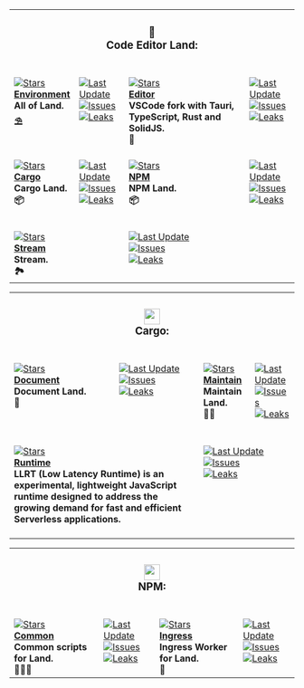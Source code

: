 <table><tr> <td colspan="4"> <h3 align="center"> <picture>    </picture> 🌄 <br> Code Editor Land: <br> </h3> </td> </tr><tr><td valign="top" colspan="1"><br><a href="https://github.com/CodeEditorLand/Environment" target="_blank"><picture><source media="(prefers-color-scheme: dark)" srcset="https://img.shields.io/github/stars/CodeEditorLand/Environment?label=stars&#38;logo=github&#38;color=black&#38;labelColor=black&#38;logoColor=white&#38;logoWidth=0&#38;logoColor=black"><source media="(prefers-color-scheme: light)" srcset="https://img.shields.io/github/stars/CodeEditorLand/Environment?label=stars&#38;logo=github&#38;color=white&#38;labelColor=white&#38;logoColor=black&#38;logoWidth=0&#38;logoColor=black"><img src="https://img.shields.io/github/stars/CodeEditorLand/Environment?label=stars&#38;logo=github&#38;color=black&#38;labelColor=black&#38;logoColor=white&#38;logoWidth=0&#38;logoColor=black" alt="Stars"></picture></a><br><a href="https://github.com/CodeEditorLand/Environment" target="_blank"><b>Environment</b></a><br><b>All of Land.<br /> ⛱️</b><br></td><td valign="top" colspan="1"><br><a href="https://github.com/CodeEditorLand/Environment" target="_blank"><picture><source media="(prefers-color-scheme: dark)" srcset="https://img.shields.io/github/last-commit/CodeEditorLand/Environment?label=Last%20Update&#38;color=black&#38;labelColor=black&#38;logoColor=white&#38;logoWidth=0"><source media="(prefers-color-scheme: light)" srcset="https://img.shields.io/github/last-commit/CodeEditorLand/Environment?label=Last%20Update&#38;color=white&#38;labelColor=white&#38;logoColor=black&#38;logoWidth=0"><img src="https://img.shields.io/github/last-commit/CodeEditorLand/Environment?label=Last%20Update&#38;color=black&#38;labelColor=black&#38;logoColor=white&#38;logoWidth=0" alt="Last Update" title="Last Update"></picture></a><br><a href="https://github.com/CodeEditorLand/Environment" target="_blank"><picture><source media="(prefers-color-scheme: dark)" srcset="https://img.shields.io/github/issues/CodeEditorLand/Environment?label=Issues&#38;color=black&#38;labelColor=black&#38;logoColor=white&#38;logoWidth=0"><source media="(prefers-color-scheme: light)" srcset="https://img.shields.io/github/issues/CodeEditorLand/Environment?label=Issues&#38;color=white&#38;labelColor=white&#38;logoColor=black&#38;logoWidth=0"><img src="https://img.shields.io/github/issues/CodeEditorLand/Environment?label=Issues&#38;color=black&#38;labelColor=black&#38;logoColor=white&#38;logoWidth=0" alt="Issues" title="Issues"></picture></a><br><a href="https://github.com/CodeEditorLand/Environment" target="_blank"><picture><source media="(prefers-color-scheme: dark)" srcset="https://img.shields.io/github/downloads/CodeEditorLand/Environment/total?label=Leaks&#38;color=black&#38;labelColor=black&#38;logoColor=white&#38;logoWidth=0"><source media="(prefers-color-scheme: light)" srcset="https://img.shields.io/github/downloads/CodeEditorLand/Environment/total?label=Leaks&#38;color=white&#38;labelColor=white&#38;logoColor=black&#38;logoWidth=0"><img src="https://img.shields.io/github/downloads/CodeEditorLand/Environment/total?label=Leaks&#38;color=black&#38;labelColor=black&#38;logoColor=white&#38;logoWidth=0" alt="Leaks" title="Leaks"></picture></a><br><br></td><td valign="top" colspan="1"><br><a href="https://github.com/CodeEditorLand/Editor" target="_blank"><picture><source media="(prefers-color-scheme: dark)" srcset="https://img.shields.io/github/stars/CodeEditorLand/Editor?label=stars&#38;logo=github&#38;color=black&#38;labelColor=black&#38;logoColor=white&#38;logoWidth=0&#38;logoColor=black"><source media="(prefers-color-scheme: light)" srcset="https://img.shields.io/github/stars/CodeEditorLand/Editor?label=stars&#38;logo=github&#38;color=white&#38;labelColor=white&#38;logoColor=black&#38;logoWidth=0&#38;logoColor=black"><img src="https://img.shields.io/github/stars/CodeEditorLand/Editor?label=stars&#38;logo=github&#38;color=black&#38;labelColor=black&#38;logoColor=white&#38;logoWidth=0&#38;logoColor=black" alt="Stars"></picture></a><br><a href="https://github.com/CodeEditorLand/Editor" target="_blank"><b>Editor</b></a><br><b>VSCode fork with Tauri, TypeScript, Rust and SolidJS.<br /> 🌄</b><br></td><td valign="top" colspan="1"><br><a href="https://github.com/CodeEditorLand/Editor" target="_blank"><picture><source media="(prefers-color-scheme: dark)" srcset="https://img.shields.io/github/last-commit/CodeEditorLand/Editor?label=Last%20Update&#38;color=black&#38;labelColor=black&#38;logoColor=white&#38;logoWidth=0"><source media="(prefers-color-scheme: light)" srcset="https://img.shields.io/github/last-commit/CodeEditorLand/Editor?label=Last%20Update&#38;color=white&#38;labelColor=white&#38;logoColor=black&#38;logoWidth=0"><img src="https://img.shields.io/github/last-commit/CodeEditorLand/Editor?label=Last%20Update&#38;color=black&#38;labelColor=black&#38;logoColor=white&#38;logoWidth=0" alt="Last Update" title="Last Update"></picture></a><br><a href="https://github.com/CodeEditorLand/Editor" target="_blank"><picture><source media="(prefers-color-scheme: dark)" srcset="https://img.shields.io/github/issues/CodeEditorLand/Editor?label=Issues&#38;color=black&#38;labelColor=black&#38;logoColor=white&#38;logoWidth=0"><source media="(prefers-color-scheme: light)" srcset="https://img.shields.io/github/issues/CodeEditorLand/Editor?label=Issues&#38;color=white&#38;labelColor=white&#38;logoColor=black&#38;logoWidth=0"><img src="https://img.shields.io/github/issues/CodeEditorLand/Editor?label=Issues&#38;color=black&#38;labelColor=black&#38;logoColor=white&#38;logoWidth=0" alt="Issues" title="Issues"></picture></a><br><a href="https://github.com/CodeEditorLand/Editor" target="_blank"><picture><source media="(prefers-color-scheme: dark)" srcset="https://img.shields.io/github/downloads/CodeEditorLand/Editor/total?label=Leaks&#38;color=black&#38;labelColor=black&#38;logoColor=white&#38;logoWidth=0"><source media="(prefers-color-scheme: light)" srcset="https://img.shields.io/github/downloads/CodeEditorLand/Editor/total?label=Leaks&#38;color=white&#38;labelColor=white&#38;logoColor=black&#38;logoWidth=0"><img src="https://img.shields.io/github/downloads/CodeEditorLand/Editor/total?label=Leaks&#38;color=black&#38;labelColor=black&#38;logoColor=white&#38;logoWidth=0" alt="Leaks" title="Leaks"></picture></a><br><br></td></tr><tr><td valign="top" colspan="1"><br><a href="https://github.com/CodeEditorLand/Cargo" target="_blank"><picture><source media="(prefers-color-scheme: dark)" srcset="https://img.shields.io/github/stars/CodeEditorLand/Cargo?label=stars&#38;logo=github&#38;color=black&#38;labelColor=black&#38;logoColor=white&#38;logoWidth=0&#38;logoColor=black"><source media="(prefers-color-scheme: light)" srcset="https://img.shields.io/github/stars/CodeEditorLand/Cargo?label=stars&#38;logo=github&#38;color=white&#38;labelColor=white&#38;logoColor=black&#38;logoWidth=0&#38;logoColor=black"><img src="https://img.shields.io/github/stars/CodeEditorLand/Cargo?label=stars&#38;logo=github&#38;color=black&#38;labelColor=black&#38;logoColor=white&#38;logoWidth=0&#38;logoColor=black" alt="Stars"></picture></a><br><a href="https://github.com/CodeEditorLand/Cargo" target="_blank"><b>Cargo</b></a><br><b>Cargo Land.<br /> 📦</b><br></td><td valign="top" colspan="1"><br><a href="https://github.com/CodeEditorLand/Cargo" target="_blank"><picture><source media="(prefers-color-scheme: dark)" srcset="https://img.shields.io/github/last-commit/CodeEditorLand/Cargo?label=Last%20Update&#38;color=black&#38;labelColor=black&#38;logoColor=white&#38;logoWidth=0"><source media="(prefers-color-scheme: light)" srcset="https://img.shields.io/github/last-commit/CodeEditorLand/Cargo?label=Last%20Update&#38;color=white&#38;labelColor=white&#38;logoColor=black&#38;logoWidth=0"><img src="https://img.shields.io/github/last-commit/CodeEditorLand/Cargo?label=Last%20Update&#38;color=black&#38;labelColor=black&#38;logoColor=white&#38;logoWidth=0" alt="Last Update" title="Last Update"></picture></a><br><a href="https://github.com/CodeEditorLand/Cargo" target="_blank"><picture><source media="(prefers-color-scheme: dark)" srcset="https://img.shields.io/github/issues/CodeEditorLand/Cargo?label=Issues&#38;color=black&#38;labelColor=black&#38;logoColor=white&#38;logoWidth=0"><source media="(prefers-color-scheme: light)" srcset="https://img.shields.io/github/issues/CodeEditorLand/Cargo?label=Issues&#38;color=white&#38;labelColor=white&#38;logoColor=black&#38;logoWidth=0"><img src="https://img.shields.io/github/issues/CodeEditorLand/Cargo?label=Issues&#38;color=black&#38;labelColor=black&#38;logoColor=white&#38;logoWidth=0" alt="Issues" title="Issues"></picture></a><br><a href="https://github.com/CodeEditorLand/Cargo" target="_blank"><picture><source media="(prefers-color-scheme: dark)" srcset="https://img.shields.io/github/downloads/CodeEditorLand/Cargo/total?label=Leaks&#38;color=black&#38;labelColor=black&#38;logoColor=white&#38;logoWidth=0"><source media="(prefers-color-scheme: light)" srcset="https://img.shields.io/github/downloads/CodeEditorLand/Cargo/total?label=Leaks&#38;color=white&#38;labelColor=white&#38;logoColor=black&#38;logoWidth=0"><img src="https://img.shields.io/github/downloads/CodeEditorLand/Cargo/total?label=Leaks&#38;color=black&#38;labelColor=black&#38;logoColor=white&#38;logoWidth=0" alt="Leaks" title="Leaks"></picture></a><br><br></td><td valign="top" colspan="1"><br><a href="https://github.com/CodeEditorLand/NPM" target="_blank"><picture><source media="(prefers-color-scheme: dark)" srcset="https://img.shields.io/github/stars/CodeEditorLand/NPM?label=stars&#38;logo=github&#38;color=black&#38;labelColor=black&#38;logoColor=white&#38;logoWidth=0&#38;logoColor=black"><source media="(prefers-color-scheme: light)" srcset="https://img.shields.io/github/stars/CodeEditorLand/NPM?label=stars&#38;logo=github&#38;color=white&#38;labelColor=white&#38;logoColor=black&#38;logoWidth=0&#38;logoColor=black"><img src="https://img.shields.io/github/stars/CodeEditorLand/NPM?label=stars&#38;logo=github&#38;color=black&#38;labelColor=black&#38;logoColor=white&#38;logoWidth=0&#38;logoColor=black" alt="Stars"></picture></a><br><a href="https://github.com/CodeEditorLand/NPM" target="_blank"><b>NPM</b></a><br><b>NPM Land.<br /> 📦</b><br></td><td valign="top" colspan="1"><br><a href="https://github.com/CodeEditorLand/NPM" target="_blank"><picture><source media="(prefers-color-scheme: dark)" srcset="https://img.shields.io/github/last-commit/CodeEditorLand/NPM?label=Last%20Update&#38;color=black&#38;labelColor=black&#38;logoColor=white&#38;logoWidth=0"><source media="(prefers-color-scheme: light)" srcset="https://img.shields.io/github/last-commit/CodeEditorLand/NPM?label=Last%20Update&#38;color=white&#38;labelColor=white&#38;logoColor=black&#38;logoWidth=0"><img src="https://img.shields.io/github/last-commit/CodeEditorLand/NPM?label=Last%20Update&#38;color=black&#38;labelColor=black&#38;logoColor=white&#38;logoWidth=0" alt="Last Update" title="Last Update"></picture></a><br><a href="https://github.com/CodeEditorLand/NPM" target="_blank"><picture><source media="(prefers-color-scheme: dark)" srcset="https://img.shields.io/github/issues/CodeEditorLand/NPM?label=Issues&#38;color=black&#38;labelColor=black&#38;logoColor=white&#38;logoWidth=0"><source media="(prefers-color-scheme: light)" srcset="https://img.shields.io/github/issues/CodeEditorLand/NPM?label=Issues&#38;color=white&#38;labelColor=white&#38;logoColor=black&#38;logoWidth=0"><img src="https://img.shields.io/github/issues/CodeEditorLand/NPM?label=Issues&#38;color=black&#38;labelColor=black&#38;logoColor=white&#38;logoWidth=0" alt="Issues" title="Issues"></picture></a><br><a href="https://github.com/CodeEditorLand/NPM" target="_blank"><picture><source media="(prefers-color-scheme: dark)" srcset="https://img.shields.io/github/downloads/CodeEditorLand/NPM/total?label=Leaks&#38;color=black&#38;labelColor=black&#38;logoColor=white&#38;logoWidth=0"><source media="(prefers-color-scheme: light)" srcset="https://img.shields.io/github/downloads/CodeEditorLand/NPM/total?label=Leaks&#38;color=white&#38;labelColor=white&#38;logoColor=black&#38;logoWidth=0"><img src="https://img.shields.io/github/downloads/CodeEditorLand/NPM/total?label=Leaks&#38;color=black&#38;labelColor=black&#38;logoColor=white&#38;logoWidth=0" alt="Leaks" title="Leaks"></picture></a><br><br></td></tr><tr><td valign="top" colspan="2"><br><a href="https://github.com/CodeEditorLand/Stream" target="_blank"><picture><source media="(prefers-color-scheme: dark)" srcset="https://img.shields.io/github/stars/CodeEditorLand/Stream?label=stars&#38;logo=github&#38;color=black&#38;labelColor=black&#38;logoColor=white&#38;logoWidth=0&#38;logoColor=black"><source media="(prefers-color-scheme: light)" srcset="https://img.shields.io/github/stars/CodeEditorLand/Stream?label=stars&#38;logo=github&#38;color=white&#38;labelColor=white&#38;logoColor=black&#38;logoWidth=0&#38;logoColor=black"><img src="https://img.shields.io/github/stars/CodeEditorLand/Stream?label=stars&#38;logo=github&#38;color=black&#38;labelColor=black&#38;logoColor=white&#38;logoWidth=0&#38;logoColor=black" alt="Stars"></picture></a><br><a href="https://github.com/CodeEditorLand/Stream" target="_blank"><b>Stream</b></a><br><b>Stream.<br /> 🏞️</b><br></td><td valign="top" colspan="2"><br><a href="https://github.com/CodeEditorLand/Stream" target="_blank"><picture><source media="(prefers-color-scheme: dark)" srcset="https://img.shields.io/github/last-commit/CodeEditorLand/Stream?label=Last%20Update&#38;color=black&#38;labelColor=black&#38;logoColor=white&#38;logoWidth=0"><source media="(prefers-color-scheme: light)" srcset="https://img.shields.io/github/last-commit/CodeEditorLand/Stream?label=Last%20Update&#38;color=white&#38;labelColor=white&#38;logoColor=black&#38;logoWidth=0"><img src="https://img.shields.io/github/last-commit/CodeEditorLand/Stream?label=Last%20Update&#38;color=black&#38;labelColor=black&#38;logoColor=white&#38;logoWidth=0" alt="Last Update" title="Last Update"></picture></a><br><a href="https://github.com/CodeEditorLand/Stream" target="_blank"><picture><source media="(prefers-color-scheme: dark)" srcset="https://img.shields.io/github/issues/CodeEditorLand/Stream?label=Issues&#38;color=black&#38;labelColor=black&#38;logoColor=white&#38;logoWidth=0"><source media="(prefers-color-scheme: light)" srcset="https://img.shields.io/github/issues/CodeEditorLand/Stream?label=Issues&#38;color=white&#38;labelColor=white&#38;logoColor=black&#38;logoWidth=0"><img src="https://img.shields.io/github/issues/CodeEditorLand/Stream?label=Issues&#38;color=black&#38;labelColor=black&#38;logoColor=white&#38;logoWidth=0" alt="Issues" title="Issues"></picture></a><br><a href="https://github.com/CodeEditorLand/Stream" target="_blank"><picture><source media="(prefers-color-scheme: dark)" srcset="https://img.shields.io/github/downloads/CodeEditorLand/Stream/total?label=Leaks&#38;color=black&#38;labelColor=black&#38;logoColor=white&#38;logoWidth=0"><source media="(prefers-color-scheme: light)" srcset="https://img.shields.io/github/downloads/CodeEditorLand/Stream/total?label=Leaks&#38;color=white&#38;labelColor=white&#38;logoColor=black&#38;logoWidth=0"><img src="https://img.shields.io/github/downloads/CodeEditorLand/Stream/total?label=Leaks&#38;color=black&#38;labelColor=black&#38;logoColor=white&#38;logoWidth=0" alt="Leaks" title="Leaks"></picture></a><br><br></td></tr></table><table><tr> <td colspan="4"> <h3 align="center"> <picture> <source media="(prefers-color-scheme: dark)" srcset="https://nikolahristov.tech/Image/GitHub/Cargo-Logo-Small.png"> <source media="(prefers-color-scheme: light)" srcset="https://nikolahristov.tech/Image/GitHub/Cargo-Logo-Small.png"> <img width="28" alt="" src="https://nikolahristov.tech/Image/GitHub/Cargo-Logo-Small.png"> </picture>  <br> Cargo: <br> </h3> </td> </tr><tr><td valign="top" colspan="1"><br><a href="https://github.com/CodeEditorLand/CargoDocument" target="_blank"><picture><source media="(prefers-color-scheme: dark)" srcset="https://img.shields.io/github/stars/CodeEditorLand/CargoDocument?label=stars&#38;logo=github&#38;color=black&#38;labelColor=black&#38;logoColor=white&#38;logoWidth=0&#38;logoColor=black"><source media="(prefers-color-scheme: light)" srcset="https://img.shields.io/github/stars/CodeEditorLand/CargoDocument?label=stars&#38;logo=github&#38;color=white&#38;labelColor=white&#38;logoColor=black&#38;logoWidth=0&#38;logoColor=black"><img src="https://img.shields.io/github/stars/CodeEditorLand/CargoDocument?label=stars&#38;logo=github&#38;color=black&#38;labelColor=black&#38;logoColor=white&#38;logoWidth=0&#38;logoColor=black" alt="Stars"></picture></a><br><a href="https://github.com/CodeEditorLand/CargoDocument" target="_blank"><b>Document</b></a><br><b>Document Land.<br /> 📜</b><br></td><td valign="top" colspan="1"><br><a href="https://github.com/CodeEditorLand/CargoDocument" target="_blank"><picture><source media="(prefers-color-scheme: dark)" srcset="https://img.shields.io/github/last-commit/CodeEditorLand/CargoDocument?label=Last%20Update&#38;color=black&#38;labelColor=black&#38;logoColor=white&#38;logoWidth=0"><source media="(prefers-color-scheme: light)" srcset="https://img.shields.io/github/last-commit/CodeEditorLand/CargoDocument?label=Last%20Update&#38;color=white&#38;labelColor=white&#38;logoColor=black&#38;logoWidth=0"><img src="https://img.shields.io/github/last-commit/CodeEditorLand/CargoDocument?label=Last%20Update&#38;color=black&#38;labelColor=black&#38;logoColor=white&#38;logoWidth=0" alt="Last Update" title="Last Update"></picture></a><br><a href="https://github.com/CodeEditorLand/CargoDocument" target="_blank"><picture><source media="(prefers-color-scheme: dark)" srcset="https://img.shields.io/github/issues/CodeEditorLand/CargoDocument?label=Issues&#38;color=black&#38;labelColor=black&#38;logoColor=white&#38;logoWidth=0"><source media="(prefers-color-scheme: light)" srcset="https://img.shields.io/github/issues/CodeEditorLand/CargoDocument?label=Issues&#38;color=white&#38;labelColor=white&#38;logoColor=black&#38;logoWidth=0"><img src="https://img.shields.io/github/issues/CodeEditorLand/CargoDocument?label=Issues&#38;color=black&#38;labelColor=black&#38;logoColor=white&#38;logoWidth=0" alt="Issues" title="Issues"></picture></a><br><a href="https://github.com/CodeEditorLand/CargoDocument" target="_blank"><picture><source media="(prefers-color-scheme: dark)" srcset="https://img.shields.io/github/downloads/CodeEditorLand/CargoDocument/total?label=Leaks&#38;color=black&#38;labelColor=black&#38;logoColor=white&#38;logoWidth=0"><source media="(prefers-color-scheme: light)" srcset="https://img.shields.io/github/downloads/CodeEditorLand/CargoDocument/total?label=Leaks&#38;color=white&#38;labelColor=white&#38;logoColor=black&#38;logoWidth=0"><img src="https://img.shields.io/github/downloads/CodeEditorLand/CargoDocument/total?label=Leaks&#38;color=black&#38;labelColor=black&#38;logoColor=white&#38;logoWidth=0" alt="Leaks" title="Leaks"></picture></a><br><br></td><td valign="top" colspan="1"><br><a href="https://github.com/CodeEditorLand/CargoMaintain" target="_blank"><picture><source media="(prefers-color-scheme: dark)" srcset="https://img.shields.io/github/stars/CodeEditorLand/CargoMaintain?label=stars&#38;logo=github&#38;color=black&#38;labelColor=black&#38;logoColor=white&#38;logoWidth=0&#38;logoColor=black"><source media="(prefers-color-scheme: light)" srcset="https://img.shields.io/github/stars/CodeEditorLand/CargoMaintain?label=stars&#38;logo=github&#38;color=white&#38;labelColor=white&#38;logoColor=black&#38;logoWidth=0&#38;logoColor=black"><img src="https://img.shields.io/github/stars/CodeEditorLand/CargoMaintain?label=stars&#38;logo=github&#38;color=black&#38;labelColor=black&#38;logoColor=white&#38;logoWidth=0&#38;logoColor=black" alt="Stars"></picture></a><br><a href="https://github.com/CodeEditorLand/CargoMaintain" target="_blank"><b>Maintain</b></a><br><b>Maintain Land.<br /> 🤸🏽</b><br></td><td valign="top" colspan="1"><br><a href="https://github.com/CodeEditorLand/CargoMaintain" target="_blank"><picture><source media="(prefers-color-scheme: dark)" srcset="https://img.shields.io/github/last-commit/CodeEditorLand/CargoMaintain?label=Last%20Update&#38;color=black&#38;labelColor=black&#38;logoColor=white&#38;logoWidth=0"><source media="(prefers-color-scheme: light)" srcset="https://img.shields.io/github/last-commit/CodeEditorLand/CargoMaintain?label=Last%20Update&#38;color=white&#38;labelColor=white&#38;logoColor=black&#38;logoWidth=0"><img src="https://img.shields.io/github/last-commit/CodeEditorLand/CargoMaintain?label=Last%20Update&#38;color=black&#38;labelColor=black&#38;logoColor=white&#38;logoWidth=0" alt="Last Update" title="Last Update"></picture></a><br><a href="https://github.com/CodeEditorLand/CargoMaintain" target="_blank"><picture><source media="(prefers-color-scheme: dark)" srcset="https://img.shields.io/github/issues/CodeEditorLand/CargoMaintain?label=Issues&#38;color=black&#38;labelColor=black&#38;logoColor=white&#38;logoWidth=0"><source media="(prefers-color-scheme: light)" srcset="https://img.shields.io/github/issues/CodeEditorLand/CargoMaintain?label=Issues&#38;color=white&#38;labelColor=white&#38;logoColor=black&#38;logoWidth=0"><img src="https://img.shields.io/github/issues/CodeEditorLand/CargoMaintain?label=Issues&#38;color=black&#38;labelColor=black&#38;logoColor=white&#38;logoWidth=0" alt="Issues" title="Issues"></picture></a><br><a href="https://github.com/CodeEditorLand/CargoMaintain" target="_blank"><picture><source media="(prefers-color-scheme: dark)" srcset="https://img.shields.io/github/downloads/CodeEditorLand/CargoMaintain/total?label=Leaks&#38;color=black&#38;labelColor=black&#38;logoColor=white&#38;logoWidth=0"><source media="(prefers-color-scheme: light)" srcset="https://img.shields.io/github/downloads/CodeEditorLand/CargoMaintain/total?label=Leaks&#38;color=white&#38;labelColor=white&#38;logoColor=black&#38;logoWidth=0"><img src="https://img.shields.io/github/downloads/CodeEditorLand/CargoMaintain/total?label=Leaks&#38;color=black&#38;labelColor=black&#38;logoColor=white&#38;logoWidth=0" alt="Leaks" title="Leaks"></picture></a><br><br></td></tr><tr><td valign="top" colspan="2"><br><a href="https://github.com/CodeEditorLand/CargoRuntime" target="_blank"><picture><source media="(prefers-color-scheme: dark)" srcset="https://img.shields.io/github/stars/CodeEditorLand/CargoRuntime?label=stars&#38;logo=github&#38;color=black&#38;labelColor=black&#38;logoColor=white&#38;logoWidth=0&#38;logoColor=black"><source media="(prefers-color-scheme: light)" srcset="https://img.shields.io/github/stars/CodeEditorLand/CargoRuntime?label=stars&#38;logo=github&#38;color=white&#38;labelColor=white&#38;logoColor=black&#38;logoWidth=0&#38;logoColor=black"><img src="https://img.shields.io/github/stars/CodeEditorLand/CargoRuntime?label=stars&#38;logo=github&#38;color=black&#38;labelColor=black&#38;logoColor=white&#38;logoWidth=0&#38;logoColor=black" alt="Stars"></picture></a><br><a href="https://github.com/CodeEditorLand/CargoRuntime" target="_blank"><b>Runtime</b></a><br><b>LLRT (Low Latency Runtime) is an experimental, lightweight JavaScript runtime designed to address the growing demand for fast and efficient Serverless applications.<br /></b><br></td><td valign="top" colspan="2"><br><a href="https://github.com/CodeEditorLand/CargoRuntime" target="_blank"><picture><source media="(prefers-color-scheme: dark)" srcset="https://img.shields.io/github/last-commit/CodeEditorLand/CargoRuntime?label=Last%20Update&#38;color=black&#38;labelColor=black&#38;logoColor=white&#38;logoWidth=0"><source media="(prefers-color-scheme: light)" srcset="https://img.shields.io/github/last-commit/CodeEditorLand/CargoRuntime?label=Last%20Update&#38;color=white&#38;labelColor=white&#38;logoColor=black&#38;logoWidth=0"><img src="https://img.shields.io/github/last-commit/CodeEditorLand/CargoRuntime?label=Last%20Update&#38;color=black&#38;labelColor=black&#38;logoColor=white&#38;logoWidth=0" alt="Last Update" title="Last Update"></picture></a><br><a href="https://github.com/CodeEditorLand/CargoRuntime" target="_blank"><picture><source media="(prefers-color-scheme: dark)" srcset="https://img.shields.io/github/issues/CodeEditorLand/CargoRuntime?label=Issues&#38;color=black&#38;labelColor=black&#38;logoColor=white&#38;logoWidth=0"><source media="(prefers-color-scheme: light)" srcset="https://img.shields.io/github/issues/CodeEditorLand/CargoRuntime?label=Issues&#38;color=white&#38;labelColor=white&#38;logoColor=black&#38;logoWidth=0"><img src="https://img.shields.io/github/issues/CodeEditorLand/CargoRuntime?label=Issues&#38;color=black&#38;labelColor=black&#38;logoColor=white&#38;logoWidth=0" alt="Issues" title="Issues"></picture></a><br><a href="https://github.com/CodeEditorLand/CargoRuntime" target="_blank"><picture><source media="(prefers-color-scheme: dark)" srcset="https://img.shields.io/github/downloads/CodeEditorLand/CargoRuntime/total?label=Leaks&#38;color=black&#38;labelColor=black&#38;logoColor=white&#38;logoWidth=0"><source media="(prefers-color-scheme: light)" srcset="https://img.shields.io/github/downloads/CodeEditorLand/CargoRuntime/total?label=Leaks&#38;color=white&#38;labelColor=white&#38;logoColor=black&#38;logoWidth=0"><img src="https://img.shields.io/github/downloads/CodeEditorLand/CargoRuntime/total?label=Leaks&#38;color=black&#38;labelColor=black&#38;logoColor=white&#38;logoWidth=0" alt="Leaks" title="Leaks"></picture></a><br><br></td></tr></table><table><tr> <td colspan="4"> <h3 align="center"> <picture> <source media="(prefers-color-scheme: dark)" srcset="https://nikolahristov.tech/Image/GitHub/Npm-logo.svg"> <source media="(prefers-color-scheme: light)" srcset="https://nikolahristov.tech/Image/GitHub/Npm-logo.svg"> <img width="28" alt="" src="https://nikolahristov.tech/Image/GitHub/Npm-logo.svg"> </picture>  <br> NPM: <br> </h3> </td> </tr><tr><td valign="top" colspan="1"><br><a href="https://github.com/CodeEditorLand/NPMCommon" target="_blank"><picture><source media="(prefers-color-scheme: dark)" srcset="https://img.shields.io/github/stars/CodeEditorLand/NPMCommon?label=stars&#38;logo=github&#38;color=black&#38;labelColor=black&#38;logoColor=white&#38;logoWidth=0&#38;logoColor=black"><source media="(prefers-color-scheme: light)" srcset="https://img.shields.io/github/stars/CodeEditorLand/NPMCommon?label=stars&#38;logo=github&#38;color=white&#38;labelColor=white&#38;logoColor=black&#38;logoWidth=0&#38;logoColor=black"><img src="https://img.shields.io/github/stars/CodeEditorLand/NPMCommon?label=stars&#38;logo=github&#38;color=black&#38;labelColor=black&#38;logoColor=white&#38;logoWidth=0&#38;logoColor=black" alt="Stars"></picture></a><br><a href="https://github.com/CodeEditorLand/NPMCommon" target="_blank"><b>Common</b></a><br><b>Common scripts for Land.<br /> 👨🏻‍🔧</b><br></td><td valign="top" colspan="1"><br><a href="https://github.com/CodeEditorLand/NPMCommon" target="_blank"><picture><source media="(prefers-color-scheme: dark)" srcset="https://img.shields.io/github/last-commit/CodeEditorLand/NPMCommon?label=Last%20Update&#38;color=black&#38;labelColor=black&#38;logoColor=white&#38;logoWidth=0"><source media="(prefers-color-scheme: light)" srcset="https://img.shields.io/github/last-commit/CodeEditorLand/NPMCommon?label=Last%20Update&#38;color=white&#38;labelColor=white&#38;logoColor=black&#38;logoWidth=0"><img src="https://img.shields.io/github/last-commit/CodeEditorLand/NPMCommon?label=Last%20Update&#38;color=black&#38;labelColor=black&#38;logoColor=white&#38;logoWidth=0" alt="Last Update" title="Last Update"></picture></a><br><a href="https://github.com/CodeEditorLand/NPMCommon" target="_blank"><picture><source media="(prefers-color-scheme: dark)" srcset="https://img.shields.io/github/issues/CodeEditorLand/NPMCommon?label=Issues&#38;color=black&#38;labelColor=black&#38;logoColor=white&#38;logoWidth=0"><source media="(prefers-color-scheme: light)" srcset="https://img.shields.io/github/issues/CodeEditorLand/NPMCommon?label=Issues&#38;color=white&#38;labelColor=white&#38;logoColor=black&#38;logoWidth=0"><img src="https://img.shields.io/github/issues/CodeEditorLand/NPMCommon?label=Issues&#38;color=black&#38;labelColor=black&#38;logoColor=white&#38;logoWidth=0" alt="Issues" title="Issues"></picture></a><br><a href="https://github.com/CodeEditorLand/NPMCommon" target="_blank"><picture><source media="(prefers-color-scheme: dark)" srcset="https://img.shields.io/github/downloads/CodeEditorLand/NPMCommon/total?label=Leaks&#38;color=black&#38;labelColor=black&#38;logoColor=white&#38;logoWidth=0"><source media="(prefers-color-scheme: light)" srcset="https://img.shields.io/github/downloads/CodeEditorLand/NPMCommon/total?label=Leaks&#38;color=white&#38;labelColor=white&#38;logoColor=black&#38;logoWidth=0"><img src="https://img.shields.io/github/downloads/CodeEditorLand/NPMCommon/total?label=Leaks&#38;color=black&#38;labelColor=black&#38;logoColor=white&#38;logoWidth=0" alt="Leaks" title="Leaks"></picture></a><br><br></td><td valign="top" colspan="1"><br><a href="https://github.com/CodeEditorLand/NPMIngress" target="_blank"><picture><source media="(prefers-color-scheme: dark)" srcset="https://img.shields.io/github/stars/CodeEditorLand/NPMIngress?label=stars&#38;logo=github&#38;color=black&#38;labelColor=black&#38;logoColor=white&#38;logoWidth=0&#38;logoColor=black"><source media="(prefers-color-scheme: light)" srcset="https://img.shields.io/github/stars/CodeEditorLand/NPMIngress?label=stars&#38;logo=github&#38;color=white&#38;labelColor=white&#38;logoColor=black&#38;logoWidth=0&#38;logoColor=black"><img src="https://img.shields.io/github/stars/CodeEditorLand/NPMIngress?label=stars&#38;logo=github&#38;color=black&#38;labelColor=black&#38;logoColor=white&#38;logoWidth=0&#38;logoColor=black" alt="Stars"></picture></a><br><a href="https://github.com/CodeEditorLand/NPMIngress" target="_blank"><b>Ingress</b></a><br><b>Ingress Worker for Land.<br /> 💾</b><br></td><td valign="top" colspan="1"><br><a href="https://github.com/CodeEditorLand/NPMIngress" target="_blank"><picture><source media="(prefers-color-scheme: dark)" srcset="https://img.shields.io/github/last-commit/CodeEditorLand/NPMIngress?label=Last%20Update&#38;color=black&#38;labelColor=black&#38;logoColor=white&#38;logoWidth=0"><source media="(prefers-color-scheme: light)" srcset="https://img.shields.io/github/last-commit/CodeEditorLand/NPMIngress?label=Last%20Update&#38;color=white&#38;labelColor=white&#38;logoColor=black&#38;logoWidth=0"><img src="https://img.shields.io/github/last-commit/CodeEditorLand/NPMIngress?label=Last%20Update&#38;color=black&#38;labelColor=black&#38;logoColor=white&#38;logoWidth=0" alt="Last Update" title="Last Update"></picture></a><br><a href="https://github.com/CodeEditorLand/NPMIngress" target="_blank"><picture><source media="(prefers-color-scheme: dark)" srcset="https://img.shields.io/github/issues/CodeEditorLand/NPMIngress?label=Issues&#38;color=black&#38;labelColor=black&#38;logoColor=white&#38;logoWidth=0"><source media="(prefers-color-scheme: light)" srcset="https://img.shields.io/github/issues/CodeEditorLand/NPMIngress?label=Issues&#38;color=white&#38;labelColor=white&#38;logoColor=black&#38;logoWidth=0"><img src="https://img.shields.io/github/issues/CodeEditorLand/NPMIngress?label=Issues&#38;color=black&#38;labelColor=black&#38;logoColor=white&#38;logoWidth=0" alt="Issues" title="Issues"></picture></a><br><a href="https://github.com/CodeEditorLand/NPMIngress" target="_blank"><picture><source media="(prefers-color-scheme: dark)" srcset="https://img.shields.io/github/downloads/CodeEditorLand/NPMIngress/total?label=Leaks&#38;color=black&#38;labelColor=black&#38;logoColor=white&#38;logoWidth=0"><source media="(prefers-color-scheme: light)" srcset="https://img.shields.io/github/downloads/CodeEditorLand/NPMIngress/total?label=Leaks&#38;color=white&#38;labelColor=white&#38;logoColor=black&#38;logoWidth=0"><img src="https://img.shields.io/github/downloads/CodeEditorLand/NPMIngress/total?label=Leaks&#38;color=black&#38;labelColor=black&#38;logoColor=white&#38;logoWidth=0" alt="Leaks" title="Leaks"></picture></a><br><br></td></tr></table>
